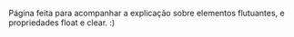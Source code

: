 Página feita para acompanhar a explicação sobre elementos flutuantes, e propriedades float e clear. :)
